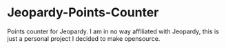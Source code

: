 # Jeopardy-Points-Counter
Points counter for Jeopardy.
I am in no way affiliated with Jeopardy, this is just a personal project I decided to make opensource.
